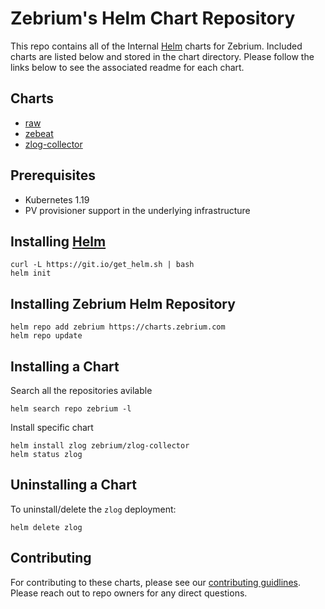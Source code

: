 # Zebrium's Helm Chart Repository

This repo contains all of the Internal [Helm](https://helm.sh/) charts for Zebrium. Included charts are listed below and stored in the chart directory.  Please follow the links below to see the associated readme for each chart.

## Charts
* [raw](charts/raw/README.md)
* [zebeat](charts/zebeat/README.md)
* [zlog-collector](charts/zlog-collector/README.md)

## Prerequisites

- Kubernetes 1.19
- PV provisioner support in the underlying infrastructure

## Installing [Helm](https://helm.sh)

```
curl -L https://git.io/get_helm.sh | bash
helm init
```

## Installing Zebrium Helm Repository
```
helm repo add zebrium https://charts.zebrium.com
helm repo update
```
## Installing a Chart
Search all the repositories avilable 
```
helm search repo zebrium -l
```
Install specific chart 
```
helm install zlog zebrium/zlog-collector
helm status zlog
```
## Uninstalling a Chart
To uninstall/delete the `zlog` deployment: 
```
helm delete zlog
```
## Contributing

For contributing to these charts, please see our [contributing guidlines](charts/CONTRIBUTING.md).  Please reach out to repo owners for any direct questions. 